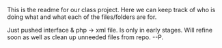 This is the readme for our class project.
Here we can keep track of who is doing what and what each of the files/folders are for.

Just pushed interface & php -> xml file. Is only in early stages. Will refine soon as well as clean up unneeded files from repo. --P.
